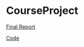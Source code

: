 # CourseProject

[Final Report](https://github.com/wfcwfcwfcwfc/CourseProject/blob/main//CS%20410%20Course%20Project%20-%20Final.pdf)

[Code](https://github.com/wfcwfcwfcwfc/CourseProject/blob/main/cs410-classification-contest.ipynb)
